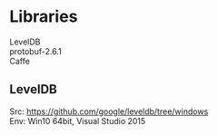 # Libraries   
LevelDB   
protobuf-2.6.1   
Caffe   

## LevelDB
Src: https://github.com/google/leveldb/tree/windows    
Env: Win10 64bit, Visual Studio 2015
